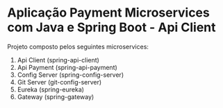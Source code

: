 # Aplicação Payment Microservices com Java e Spring Boot - Api Client  

Projeto composto pelos seguintes microservices:  

1. Api Client (spring-api-client)  
2. Api Payment (spring-api-payment)  
3. Config Server (spring-config-server)  
4. Git Server (git-config-server)  
5. Eureka (spring-eureka)  
6. Gateway (spring-gateway)   
